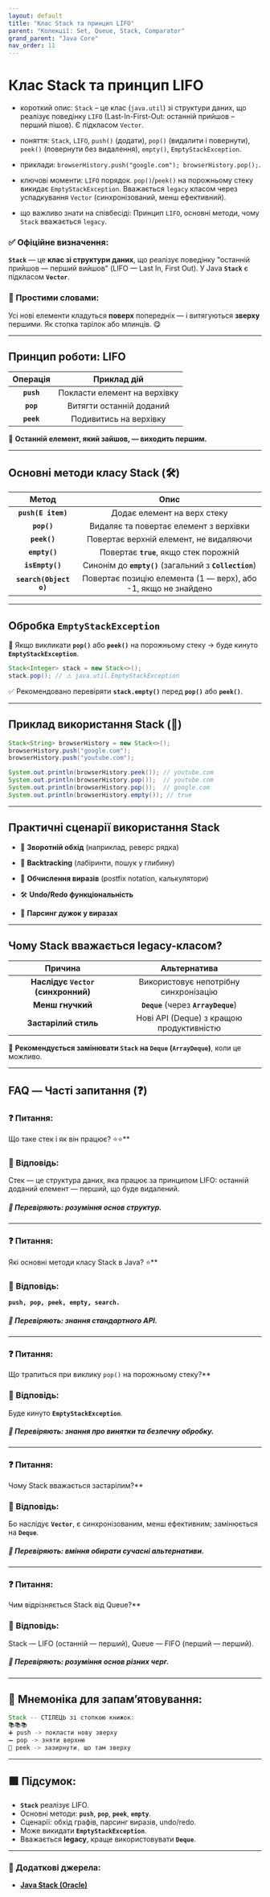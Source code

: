 ```yaml
---
layout: default
title: "Клас Stack та принцип LIFO"
parent: "Колекції: Set, Queue, Stack, Comparator"
grand_parent: "Java Core"
nav_order: 11
---
```


# Клас Stack та принцип LIFO

* короткий опис: `Stack` – це клас (`java.util`) зі структури даних, що реалізує поведінку `LIFO` (Last-In-First-Out: останній прийшов – перший пішов). Є підкласом `Vector`.

* поняття: `Stack`, `LIFO`, `push()` (додати), `pop()` (видалити і повернути), `peek()` (повернути без видалення), `empty()`, `EmptyStackException`.

* приклади: `browserHistory.push("google.com"); browserHistory.pop();`.

* ключові моменти: `LIFO` порядок. `pop()`/`peek()` на порожньому стеку викидає `EmptyStackException`. Вважається `legacy` класом через успадкування `Vector` (синхронізований, менш ефективний).

* що важливо знати на співбесіді: Принцип `LIFO`, основні методи, чому `Stack` вважається `legacy`.

### **✅ Офіційне визначення:**

**`Stack`** — це **клас зі структури даних**, що реалізує поведінку "останній прийшов — перший вийшов" (LIFO — Last In, First Out). У Java **`Stack`** є підкласом **`Vector`**.

### **🧠 Простими словами:**

Усі нові елементи кладуться **поверх** попередніх — і витягуються **зверху** першими. Як стопка тарілок або млинців. 😋

---

## **Принцип роботи: LIFO**

| Операція | Приклад дій |
| :---: | :---: |
| **`push`** | Покласти елемент на верхівку |
| **`pop`** | Витягти останній доданий |
| **`peek`** | Подивитись на верхівку |

📌 **Останній елемент, який зайшов, — виходить першим.**

---

## **Основні методи класу Stack (🛠️)**

| Метод | Опис |
| :---: | :---: |
| **`push(E item)`** | Додає елемент на верх стеку |
| **`pop()`** | Видаляє та повертає елемент з верхівки |
| **`peek()`** | Повертає верхній елемент, не видаляючи |
| **`empty()`** | Повертає **`true`**, якщо стек порожній |
| **`isEmpty()`** | Синонім до **`empty()`** (загальний з **`Collection`**) |
| **`search(Object o)`** | Повертає позицію елемента (1 — верх), або \-1, якщо не знайдено |

---

## **Обробка `EmptyStackException`**

🔺 Якщо викликати **`pop()`** або **`peek()`** на порожньому стеку -> буде кинуто **`EmptyStackException`**.

```java
Stack<Integer> stack = new Stack<>();
stack.pop(); // ⚠️ java.util.EmptyStackException
```

✅ Рекомендовано перевіряти **`stack.empty()`** перед **`pop()`** або **`peek()`**.

---

## **Приклад використання Stack (🧪)**

```java
Stack<String> browserHistory = new Stack<>();
browserHistory.push("google.com");
browserHistory.push("youtube.com");

System.out.println(browserHistory.peek()); // youtube.com
System.out.println(browserHistory.pop());  // youtube.com
System.out.println(browserHistory.pop());  // google.com
System.out.println(browserHistory.empty()); // true
```

---

## **Практичні сценарії використання Stack**

* 🔁 **Зворотній обхід** (наприклад, реверс рядка)

* 🧭 **Backtracking** (лабіринти, пошук у глибину)

* 🧮 **Обчислення виразів** (postfix notation, калькулятори)

* 🛠️ **Undo/Redo функціональність**

* 🧬 **Парсинг дужок у виразах**

---

## **Чому Stack вважається legacy-класом?**

| Причина | Альтернатива |
| :---: | :---: |
| **Наслідує `Vector` (синхронний)** | Використовує непотрібну синхронізацію |
| **Менш гнучкий** | **`Deque`** (через **`ArrayDeque`**) |
| **Застарілий стиль** | Нові API (Deque) з кращою продуктивністю |

📌 **Рекомендується замінювати `Stack` на `Deque` (`ArrayDeque`)**, коли це можливо.

---

## **FAQ — Часті запитання (❓)**

### **❓ Питання:**

 Що таке стек і як він працює? ⭐️⭐️**

### **💬 Відповідь:**

Стек — це структура даних, яка працює за принципом LIFO: останній доданий елемент — перший, що буде видалений.

##### **📌 Перевіряють: розуміння основ структур.**

---

### **❓ Питання:**

 Які основні методи класу Stack в Java? ⭐️**

### **💬 Відповідь:**

**`push, pop, peek, empty, search.`**

##### **📌 Перевіряють: знання стандартного API.**

---

### **❓ Питання:**

 Що трапиться при виклику `pop()` на порожньому стеку?**

### **💬 Відповідь:**

Буде кинуто **`EmptyStackException`**.

##### **📌 Перевіряють: знання про винятки та безпечну обробку.**

---

### **❓ Питання:**

 Чому Stack вважається застарілим?**

### **💬 Відповідь:**

Бо наслідує **`Vector`**, є синхронізованим, менш ефективним; замінюється на **`Deque`**.

##### **📌 Перевіряють: вміння обирати сучасні альтернативи.**

---

### **❓ Питання:**

 Чим відрізняється Stack від Queue?**

### **💬 Відповідь:**

Stack — LIFO (останній — перший), Queue — FIFO (перший — перший).

##### **📌 Перевіряють: розуміння основ різних черг.**

---

## **🧠 Мнемоніка для запам’ятовування:**

```java
Stack -- СТІЛЕЦЬ зі стопкою книжок:
📚📚📚
➕ push -> покласти нову зверху  
➖ pop -> зняти верхню  
👀 peek -> зазирнути, що там зверху
```

---

## **🟩 Підсумок:**

* **`Stack`** реалізує LIFO.
* Основні методи: **`push`**, **`pop`**, **`peek`**, **`empty`**.
* Сценарії: обхід графів, парсинг виразів, undo/redo.
* Може викидати **`EmptyStackException`**.
* Вважається **legacy**, краще використовувати **`Deque`**.

---

### **🔗 Додаткові джерела:**

* [**Java Stack (Oracle)**](https://docs.oracle.com/javase/8/docs/api/java/util/Stack.html)
